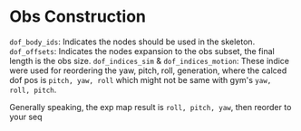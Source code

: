 # Obs Construction

`dof_body_ids`: Indicates the nodes should be used in the skeleton.
`dof_offsets`: Indicates the nodes expansion to the obs subset, the final length is the obs size.
`dof_indices_sim` & `dof_indices_motion`: These indice were used for reordering the yaw, pitch, roll, generation, where the calced dof pos is `pitch, yaw, roll` which might not be same with gym's `yaw, roll, pitch`.

Generally speaking, the exp map result is `roll, pitch, yaw`, then reorder to your seq